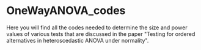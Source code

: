 # OneWayANOVA_codes
Here you will find all the codes needed to determine the size and power values of various tests that are discussed in the paper "Testing for ordered alternatives in heteroscedastic ANOVA under normality".

